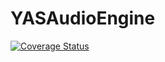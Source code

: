 YASAudioEngine
==============

[![Coverage Status](https://coveralls.io/repos/objective-audio/YASAudio/badge.svg?branch=master)](https://coveralls.io/r/objective-audio/YASAudio?branch=master)
